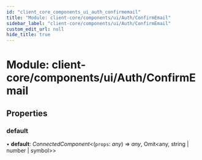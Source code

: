 ```yaml
---
id: "client_core_components_ui_auth_confirmemail"
title: "Module: client-core/components/ui/Auth/ConfirmEmail"
sidebar_label: "client-core/components/ui/Auth/ConfirmEmail"
custom_edit_url: null
hide_title: true
---
```


# Module: client-core/components/ui/Auth/ConfirmEmail

## Properties

### default

• **default**: *ConnectedComponent*<(`props`: *any*) => *any*, Omit<any, string \| number \| symbol\>\>
